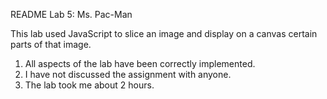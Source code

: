 README
Lab 5: Ms. Pac-Man

This lab used JavaScript to slice an image and display on a canvas
certain parts of that image.

1. All aspects of the lab have been correctly implemented.
2. I have not discussed the assignment with anyone.
3. The lab took me about 2 hours.
